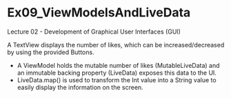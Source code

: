 # Ex09_ViewModelsAndLiveData
Lecture 02 - Development of Graphical User Interfaces (GUI)

A TextView displays the number of likes, which can be increased/decreased by using the provided Buttons.
- A ViewModel holds the mutable number of likes (MutableLiveData) and an immutable backing property (LiveData) exposes this data to the UI.
- LiveData.map() is used to transform the Int value into a String value to easily display the information on the screen.